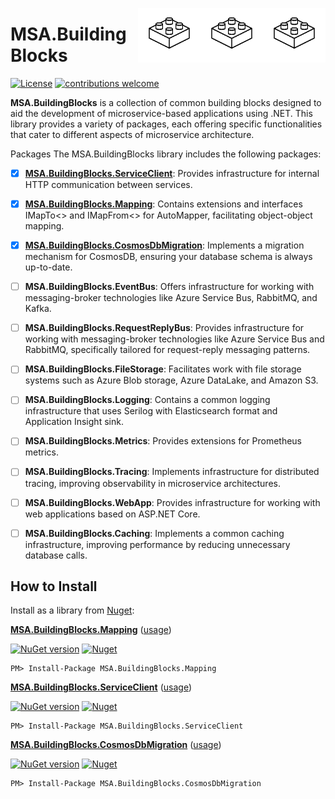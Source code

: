 <img align="right" width="100" src="block.png" /><img align="right" width="100" src="block.png" /><img align="right" width="100" src="block.png" />

# MSA.BuildingBlocks

[![License](https://img.shields.io/badge/license-MIT-blue.svg)](https://github.com/Marusyk/grok.net/blob/main/LICENSE)
[![contributions welcome](https://img.shields.io/badge/contributions-welcome-brightgreen.svg?style=flat)](https://github.com/Marusyk/grok.net/blob/main/CONTRIBUTING.md)

**MSA.BuildingBlocks** is a collection of common building blocks designed to aid the development of microservice-based applications using .NET. This library provides a variety of packages, each offering specific functionalities that cater to different aspects of microservice architecture.

Packages
The MSA.BuildingBlocks library includes the following packages:

* [x] [**MSA.BuildingBlocks.ServiceClient**](src/MSA.BuildingBlocks.ServiceClient/README.md): Provides infrastructure for internal HTTP communication between services.
* [x] [**MSA.BuildingBlocks.Mapping**](src/MSA.BuildingBlocks.Mapping/README.md): Contains extensions and interfaces IMapTo<> and IMapFrom<> for AutoMapper, facilitating object-object mapping.
* [x] [**MSA.BuildingBlocks.CosmosDbMigration**](src/MSA.BuildingBlocks.CosmosDbMigration/README.md): Implements a migration mechanism for CosmosDB, ensuring your database schema is always up-to-date.
* [ ] **MSA.BuildingBlocks.EventBus**: Offers infrastructure for working with messaging-broker technologies like Azure Service Bus, RabbitMQ, and Kafka.
* [ ] **MSA.BuildingBlocks.RequestReplyBus**: Provides infrastructure for working with messaging-broker technologies like Azure Service Bus and RabbitMQ, specifically tailored for request-reply messaging patterns.
* [ ] **MSA.BuildingBlocks.FileStorage**: Facilitates work with file storage systems such as Azure Blob storage, Azure DataLake, and Amazon S3.
* [ ] **MSA.BuildingBlocks.Logging**: Contains a common logging infrastructure that uses Serilog with Elasticsearch format and Application Insight sink.
* [ ] **MSA.BuildingBlocks.Metrics**: Provides extensions for Prometheus metrics.
* [ ] **MSA.BuildingBlocks.Tracing**: Implements infrastructure for distributed tracing, improving observability in microservice architectures.
* [ ] **MSA.BuildingBlocks.WebApp**: Provides infrastructure for working with web applications based on ASP.NET Core.
* [ ] **MSA.BuildingBlocks.Caching**: Implements a common caching infrastructure, improving performance by reducing unnecessary database calls.


## How to Install

Install as a library from [Nuget](https://www.nuget.org/packages?q=MSA.BuildingBlocks):

**[MSA.BuildingBlocks.Mapping](https://www.nuget.org/packages/MSA.BuildingBlocks.Mapping/)** ([usage](https://github.com/Marusyk/MSA.BuildingBlocks/blob/main/src/MSA.BuildingBlocks.Mapping/README.md))

[![NuGet version](https://img.shields.io/nuget/v/MSA.BuildingBlocks.Mapping.svg?logo=NuGet)](https://www.nuget.org/packages/MSA.BuildingBlocks.Mapping)
[![Nuget](https://img.shields.io/nuget/dt/MSA.BuildingBlocks.Mapping.svg)](https://www.nuget.org/packages/MSA.BuildingBlocks.Mapping)

    PM> Install-Package MSA.BuildingBlocks.Mapping

**[MSA.BuildingBlocks.ServiceClient](https://www.nuget.org/packages/MSA.BuildingBlocks.ServiceClient/)** ([usage](https://github.com/Marusyk/MSA.BuildingBlocks/blob/main/src/MSA.BuildingBlocks.ServiceClient/README.md))

[![NuGet version](https://img.shields.io/nuget/v/MSA.BuildingBlocks.ServiceClient.svg?logo=NuGet)](https://www.nuget.org/packages/MSA.BuildingBlocks.ServiceClient)
[![Nuget](https://img.shields.io/nuget/dt/MSA.BuildingBlocks.ServiceClient.svg)](https://www.nuget.org/packages/MSA.BuildingBlocks.ServiceClient)

    PM> Install-Package MSA.BuildingBlocks.ServiceClient

**[MSA.BuildingBlocks.CosmosDbMigration](https://www.nuget.org/packages/MSA.BuildingBlocks.CosmosDbMigration/)** ([usage](https://github.com/Marusyk/MSA.BuildingBlocks/blob/main/src/MSA.BuildingBlocks.CosmosDbMigration/README.md))

[![NuGet version](https://img.shields.io/nuget/v/MSA.BuildingBlocks.CosmosDbMigration.svg?logo=NuGet)](https://www.nuget.org/packages/MSA.BuildingBlocks.CosmosDbMigration)
[![Nuget](https://img.shields.io/nuget/dt/MSA.BuildingBlocks.CosmosDbMigration.svg)](https://www.nuget.org/packages/MSA.BuildingBlocks.CosmosDbMigration)

    PM> Install-Package MSA.BuildingBlocks.CosmosDbMigration
